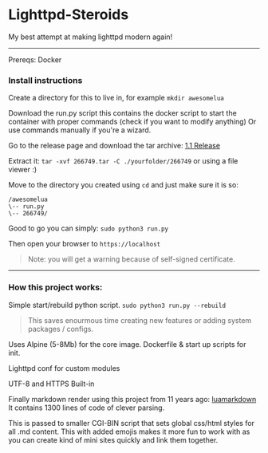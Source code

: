 # Lighttpd-Steroids
My best attempt at making lighttpd modern again!

---

Prereqs: Docker

### Install instructions

Create a directory for this to live in, for example `mkdir awesomelua`

Download the run.py script this contains the docker script to start the container with proper commands (check if you want to modify anything)
Or use commands manually if you're a wizard. 

Go to the release page and download the tar archive: [1.1 Release](https://github.com/h8d13/Lighttpd-Steroids/releases/tag/1.1)

Extract it: `tar -xvf 266749.tar -C ./yourfolder/266749` or using a file viewer :)

Move to the directory you created using `cd` and just make sure it is so:
```
/awesomelua
\-- run.py
\-- 266749/
```

Good to go you can simply: `sudo python3 run.py`

Then open your browser to `https://localhost` 
> Note: you will get a warning because of self-signed certificate. 

----

### How this project works:

Simple start/rebuild python script.
`sudo python3 run.py --rebuild`

> This saves enourmous time creating new features or adding system packages / configs. 

Uses Alpine (5-8Mb) for the core image. 
Dockerfile & start up scripts for init.

Lighttpd conf for custom modules

UTF-8 and HTTPS Built-in 

Finally markdown render using this project from 11 years ago: [luamarkdown](https://github.com/speedata/luamarkdown/tree/master) It contains 1300 lines of code of clever parsing. 

This is passed to smaller CGI-BIN script that sets global css/html styles for all .md content. 
This with added emojis makes it more fun to work with as you can create kind of mini sites quickly and link them together. 




